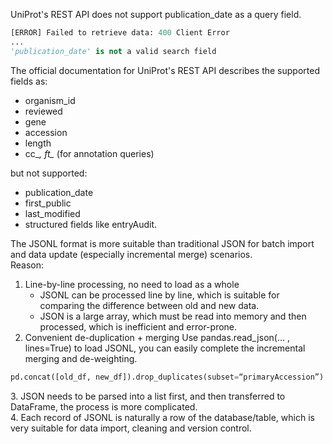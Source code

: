 UniProt's REST API does not support publication_date as a query field. 
```python
[ERROR] Failed to retrieve data: 400 Client Error
...
'publication_date' is not a valid search field
```
</pre>

The official documentation for UniProt's REST API describes the supported fields as:<br>
- organism_id
- reviewed
- gene
- accession
- length
- cc_*, ft_* (for annotation queries)

but not supported: <br>
- publication_date
- first_public
- last_modified
- structured fields like entryAudit. <br>

The JSONL format is more suitable than traditional JSON for batch import and data update (especially incremental merge) scenarios. <br>
Reason: 
1. Line-by-line processing, no need to load as a whole
	- JSONL can be processed line by line, which is suitable for comparing the difference between old and new data.
	- JSON is a large array, which must be read into memory and then processed, which is inefficient and error-prone. <br>
2. Convenient de-duplication + merging
Use pandas.read_json(... , lines=True) to load JSONL, you can easily complete the incremental merging and de-weighting.
```python
pd.concat([old_df, new_df]).drop_duplicates(subset=“primaryAccession”)
```
</pre> 
3. JSON needs to be parsed into a list first, and then transferred to DataFrame, the process is more complicated.<br>
4. Each record of JSONL is naturally a row of the database/table, which is very suitable for data import, cleaning and version control.

